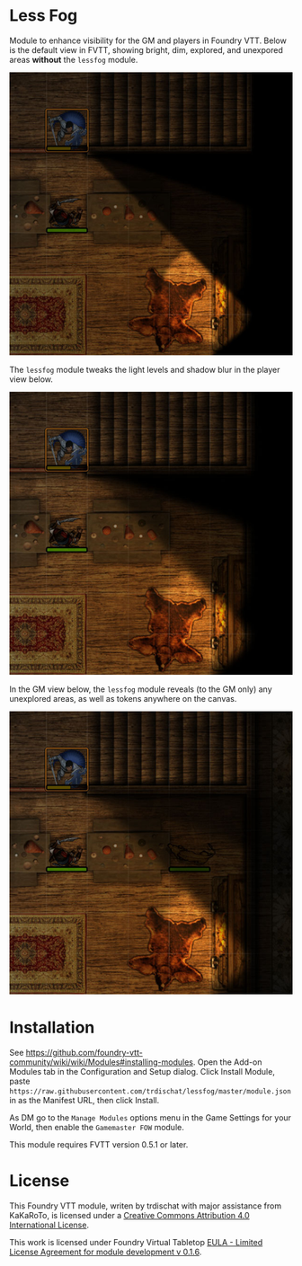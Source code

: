 # Less Fog
Module to enhance visibility for the GM and players in Foundry VTT.  Below is the default view in FVTT, showing bright, dim, explored, and unexpored areas **without** the `lessfog` module.

![Default view](default.jpg)

The `lessfog` module tweaks the light levels and shadow blur in the player view below.

![Player view](player.jpg)

In the GM view below, the `lessfog` module reveals (to the GM only) any unexplored areas, as well as tokens anywhere on the canvas.

![GM view](gm.jpg)

# Installation
See https://github.com/foundry-vtt-community/wiki/wiki/Modules#installing-modules. Open the Add-on Modules tab in the Configuration and Setup dialog. Click Install Module, paste `https://raw.githubusercontent.com/trdischat/lessfog/master/module.json` in as the Manifest URL, then click Install.

As DM go to the `Manage Modules` options menu in the Game Settings for your World, then enable the `Gamemaster FOW` module.

This module requires FVTT version 0.5.1 or later.

# License
This Foundry VTT module, writen by trdischat with major assistance from KaKaRoTo, is licensed under a [Creative Commons Attribution 4.0 International License](http://creativecommons.org/licenses/by/4.0/).

This work is licensed under Foundry Virtual Tabletop [EULA - Limited License Agreement for module development v 0.1.6](http://foundryvtt.com/pages/license.html).
